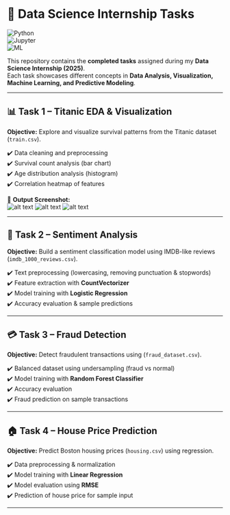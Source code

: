 # 🚀 Data Science Internship Tasks  

![Python](https://img.shields.io/badge/Python-3.8+-blue.svg)  
![Jupyter](https://img.shields.io/badge/Jupyter-Notebook-orange.svg)  
![ML](https://img.shields.io/badge/Machine%20Learning-ScikitLearn-green.svg)  

This repository contains the **completed tasks** assigned during my **Data Science Internship (2025)**.  
Each task showcases different concepts in **Data Analysis, Visualization, Machine Learning, and Predictive Modeling**.  

---

## 📊 Task 1 – Titanic EDA & Visualization  
**Objective:** Explore and visualize survival patterns from the Titanic dataset (`train.csv`).  

✔️ Data cleaning and preprocessing  
✔️ Survival count analysis (bar chart)  
✔️ Age distribution analysis (histogram)  
✔️ Correlation heatmap of features  

📸 **Output Screenshot:**  
![alt text](<visuals/Screenshot 2025-08-31 001530.png>) 
![alt text](<visuals/Screenshot 2025-08-31 001508.png>) 
![alt text](<visuals/Screenshot 2025-08-31 001432.png>)

---

## 📝 Task 2 – Sentiment Analysis  
**Objective:** Build a sentiment classification model using IMDB-like reviews (`imdb_1000_reviews.csv`).  

✔️ Text preprocessing (lowercasing, removing punctuation & stopwords)  
✔️ Feature extraction with **CountVectorizer**  
✔️ Model training with **Logistic Regression**  
✔️ Accuracy evaluation & sample predictions  



---

## 💳 Task 3 – Fraud Detection  
**Objective:** Detect fraudulent transactions using (`fraud_dataset.csv`).  

✔️ Balanced dataset using undersampling (fraud vs normal)  
✔️ Model training with **Random Forest Classifier**  
✔️ Accuracy evaluation  
✔️ Fraud prediction on sample transactions  



---

## 🏠 Task 4 – House Price Prediction  
**Objective:** Predict Boston housing prices (`housing.csv`) using regression.  

✔️ Data preprocessing & normalization  
✔️ Model training with **Linear Regression**  
✔️ Model evaluation using **RMSE**  
✔️ Prediction of house price for sample input  



---


